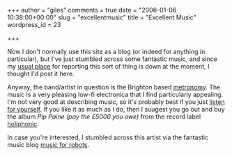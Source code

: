 +++
author = "giles"
comments = true
date = "2006-01-06 10:38:00+00:00"
slug = "excellentmusic"
title = "Excellent Music"
wordpress_id = 23

+++

Now I don't normally use this site as a blog (or indeed for anything in particular), but I've just stumbled across some fantastic music, and since my [usual place](http://www.4rthur.com/) for reporting this sort of thing is down at the moment, I thought I'd post it here.  
  

Anyway, the band/artist in question is the Brighton based [metronomy](http://www.metronomy.co.uk/). The music is a very pleasing low-fi electronica that I find particularly appealing. I'm not very good at describing music, so it's probably best if you just [listen for yourself](http://www.myspace.com/metronomy). If you like it as much as I do, then I suugest you go out and buy the album _Pip Paine (pay the £5000 you owe)_ from the record label [holiphonic](http://www.holiphonic.com/).  
  

In case you're interested, I stumbled across this artist via the fantastic music blog [music for robots](http://music.for-robots.com/).
